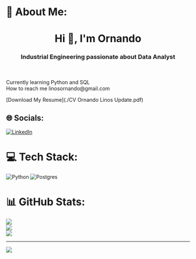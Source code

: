 # 💫 About Me:
<h1 align="center">Hi 👋, I'm Ornando</h1>
<h3 align="center">Industrial Engineering passionate about Data Analyst</h3><br><br>Currently learning Python and SQL<be>
<br>How to reach me linosornando@gmail.com

[Download My Resume](./CV Ornando Linos Update.pdf)


## 🌐 Socials:
[![LinkedIn](https://img.shields.io/badge/LinkedIn-%230077B5.svg?logo=linkedin&logoColor=white)](https://linkedin.com/in/OrnandoLinos) 

# 💻 Tech Stack:
![Python](https://img.shields.io/badge/python-3670A0?style=for-the-badge&logo=python&logoColor=ffdd54) ![Postgres](https://img.shields.io/badge/postgres-%23316192.svg?style=for-the-badge&logo=postgresql&logoColor=white)
# 📊 GitHub Stats:
![](https://github-readme-stats.vercel.app/api?username=OrnandoL&theme=gotham&hide_border=true&include_all_commits=false&count_private=false)<br/>
![](https://github-readme-streak-stats.herokuapp.com/?user=OrnandoL&theme=gotham&hide_border=true)<br/>
![](https://github-readme-stats.vercel.app/api/top-langs/?username=OrnandoL&theme=gotham&hide_border=true&include_all_commits=false&count_private=false&layout=compact)

---
[![](https://visitcount.itsvg.in/api?id=OrnandoL&icon=0&color=0)](https://visitcount.itsvg.in)

<!-- Proudly created with GPRM ( https://gprm.itsvg.in ) -->
